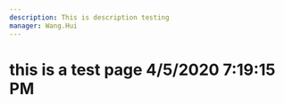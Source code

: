 ```yaml
---
description: This is description testing
manager: Wang.Hui
---
```

# this is a test page 4/5/2020 7:19:15 PM